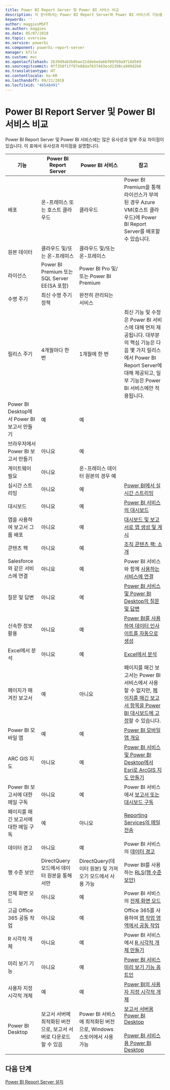 ```yaml
---
title: Power BI Report Server 및 Power BI 서비스 비교
description: 이 문서에서는 Power BI Report Server와 Power BI 서비스의 기능을 비교합니다.
keywords: ''
author: maggiesMSFT
ms.author: maggies
ms.date: 05/07/2018
ms.topic: overview
ms.service: powerbi
ms.component: powerbi-report-server
manager: kfile
ms.custom: mvc
ms.openlocfilehash: 2b39d9ab5b8bae32dde6eda66f09f69a9718d569
ms.sourcegitcommit: 0ff358f1ff87e88daf837443ecd1398ca949d2b6
ms.translationtype: HT
ms.contentlocale: ko-KR
ms.lasthandoff: 09/21/2018
ms.locfileid: "46548491"
---
```

# <a name="comparing-power-bi-report-server-and-the-power-bi-service"></a>Power BI Report Server 및 Power BI 서비스 비교

Power BI Report Server 및 Power BI 서비스에는 많은 유사성과 일부 주요 차이점이 있습니다. 이 표에서 유사성과 차이점을 설명합니다.

| 기능 | Power BI Report Server | Power BI 서비스 | 참고
|---------|---------|---------|---------|
| 배포 | 온-프레미스 또는 호스트 클라우드 | 클라우드 | Power BI Premium을 통해 라이선스가 부여된 경우 Azure VM(호스트 클라우드)에 Power BI Report Server를 배포할 수 있습니다.
| 원본 데이터 | 클라우드 및/또는 온-프레미스 | 클라우드 및/또는 온-프레미스 |  
| 라이선스 | Power BI Premium 또는 SQL Server EE(SA 포함) | Power BI Pro 및/또는 Power BI Premium |  
| 수명 주기 | 최신 수명 주기 정책 | 완전히 관리되는 서비스 |  
| 릴리스 주기 | 4개월마다 한 번 | 1개월에 한 번 | 최신 기능 및 수정은 Power BI 서비스에 대해 먼저 제공됩니다. 대부분의 핵심 기능은 다음 몇 가지 릴리스에서 Power BI Report Server에 대해 제공되고, 일부 기능은 Power BI 서비스에만 적용됩니다.
| Power BI Desktop에서 Power BI 보고서 만들기 | 예 | 예 |  
| 브라우저에서 Power BI 보고서 만들기 | 아니요 | 예 |  
| 게이트웨이 필요 | 아니요 | 온-프레미스 데이터 원본의 경우 예 |  
| 실시간 스트리밍 | 아니요 | 예 | [Power BI에서 실시간 스트리밍](../service-real-time-streaming.md)
| 대시보드 | 아니요 | 예 | [Power BI 서비스의 대시보드](../consumer/end-user-dashboards.md) 
| 앱을 사용하여 보고서 그룹 배포 | 아니요 | 예 | [대시보드 및 보고서로 앱 생성 및 게시](../consumer/end-user-create-apps.md) 
| 콘텐츠 팩 | 아니요 | 예 | [조직 콘텐츠 팩: 소개](../service-organizational-content-pack-introduction.md) 
| Salesforce와 같은 서비스에 연결 | 아니요 | 예 | Power BI 서비스와 함께 [사용하는 서비스에 연결](../consumer/end-user-connect-to-services.md)
| 질문 및 답변 | 아니요 | 예 | [Power BI 서비스 및 Power BI Desktop의 질문 및 답변](../consumer/end-user-q-and-a.md) 
| 신속한 정보 활용 | 아니요 | 예 | [Power BI를 사용하여 데이터 인사이트를 자동으로 생성](../consumer/end-user-insights.md) 
| Excel에서 분석 | 아니요 | 예 | [Excel에서 분석](../service-analyze-in-excel.md) 
| 페이지가 매겨진 보고서 | 예 | 아니요 | 페이지를 매긴 보고서는 Power BI 서비스에서 사용할 수 없지만, [페이지를 매긴 보고서 항목을 Power BI 대시보드에 고정](https://docs.microsoft.com/sql/reporting-services/pin-reporting-services-items-to-power-bi-dashboards)할 수 있습니다.
| Power BI 모바일 앱 | 예 | 예 | [Power BI 모바일 앱 개요](../consumer/mobile/mobile-apps-for-mobile-devices.md) 
| ARC GIS 지도 | 아니요 | 예 | [Power BI 서비스 및 Power BI Desktop에서 Esri로 ArcGIS 지도 만들기](../power-bi-visualization-arcgis.md)
| Power BI 보고서에 대한 메일 구독 | 아니요 | 예 | Power BI 서비스에서 [보고서 또는 대시보드 구독](../consumer/end-user-subscribe.md) 
| 페이지를 매긴 보고서에 대한 메일 구독 | 예 | 아니요 | [Reporting Services의 메일 전송](https://docs.microsoft.com/sql/reporting-services/subscriptions/e-mail-delivery-in-reporting-services)  
| 데이터 경고 | 아니요 | 예 | Power BI 서비스의 [데이터 경고](../service-set-data-alerts.md)
| 행 수준 보안 | DirectQuery 모드에서 데이터 원본을 통해서만 | DirectQuery(데이터 원본) 및 가져오기 모드에서 사용 가능 | Power BI를 사용하는 [RLS(행 수준 보안)](../service-admin-rls.md) 
| 전체 화면 모드 | 아니요 | 예 | Power BI 서비스의 [전체 화면 모드](../service-fullscreen-mode.md) 
| 고급 Office 365 공동 작업 | 아니요 | 예 | Office 365를 사용하여 [앱 작업 영역에서 공동 작업](../service-collaborate-power-bi-workspace.md) 
| R 시각적 개체 | 아니요 | 예 | Power BI 서비스에서 [R 시각적 개체 만들기](../visuals/service-r-visuals.md)  
| 미리 보기 기능 | 아니요 | 예 | [Power BI 서비스 미리 보기 기능 옵트인](../consumer/end-user-preview-features.md) 
| 사용자 지정 시각적 개체 | 예 | 예 | [Power BI의 사용자 지정 시각적 개체](../power-bi-custom-visuals.md) 
| Power BI Desktop | 보고서 서버에 최적화된 버전으로, 보고서 서버로 다운로드할 수 있음 | Power BI 서비스에 최적화된 버전으로, Windows 스토어에서 사용 가능 | [보고서 서버용 Power BI Desktop](https://powerbi.microsoft.com/report-server/) <br><br> [Power BI 서비스용 Power BI Desktop](http://aka.ms/pbidesktopstore)

## <a name="next-steps"></a>다음 단계
[Power BI Report Server 설치](install-report-server.md)  



